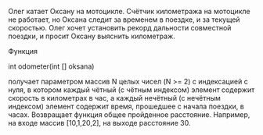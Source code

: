 Олег катает Оксану на мотоцикле. Счётчик километража на мотоцикле не работает, но Оксана следит за временем в поездке, и за текущей скоростью.
Олег хочет установить рекорд дальности совместной поездки, и просит Оксану выяснить километраж.

Функция

int odometer(int [] oksana) 

получает параметром массив N целых чисел (N >= 2) с индексацией с нуля, в котором каждый чётный (с чётным индексом) элемент содержит скорость 
в километрах в час, а каждый нечётный (с нечётным индексом) элемент содержит время, прошедшее с начала поездки, в часах.
Возвращает функция общее пройденное расстояние.
Например, на входе массив [10,1,20,2], на выходе расстояние 30.
